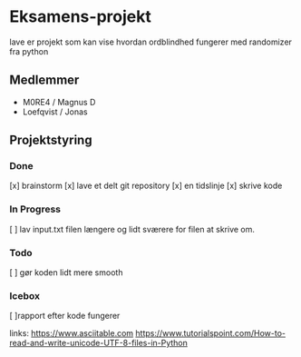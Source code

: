 # Eksamens-projekt
lave er projekt som kan vise hvordan ordblindhed fungerer med randomizer fra python

## Medlemmer
- M0RE4 / Magnus D
- Loefqvist / Jonas 

## Projektstyring

### Done
[x] brainstorm
[x] lave et delt git repository
[x] en tidslinje
[x] skrive kode

### In Progress
[ ] lav input.txt filen længere og lidt sværere for filen at skrive om.

### Todo
[ ] gør koden lidt mere smooth
### Icebox
[ ]rapport efter kode fungerer



links:
https://www.asciitable.com
https://www.tutorialspoint.com/How-to-read-and-write-unicode-UTF-8-files-in-Python
